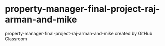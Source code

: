 # property-manager-final-project-raj-arman-and-mike
property-manager-final-project-raj-arman-and-mike created by GitHub Classroom
